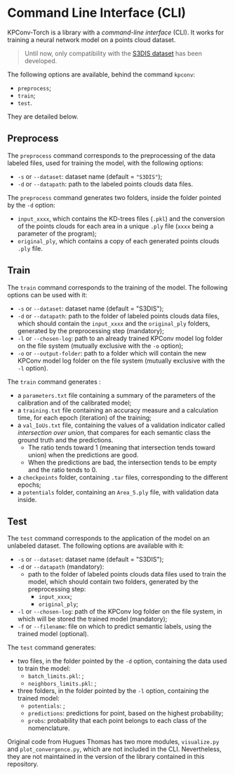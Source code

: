 # Command Line Interface (CLI)

KPConv-Torch is a library with a *command-line interface* (CLI). It works for training a neural network model on a points cloud dataset.

> Until now, only compatibility with the [S3DIS dataset](https://guochengqian.github.io/PointNeXt/examples/s3dis/) has been developed.

The following options are available, behind the command `kpconv`:
- `preprocess`;
- `train`;
- `test`.

They are detailed below.


## Preprocess

The `preprocess` command corresponds to the preprocessing of the data labeled files, used for training the model, with the following options:
- `-s` or `--dataset`: dataset name (default = `"S3DIS"`);
- `-d` or `--datapath`: path to the labeled points clouds data files.

The `preprocess` command generates two folders, inside the folder pointed by the `-d` option:
- `input_xxxx`, which contains the KD-trees files (`.pkl`) and the conversion of the points clouds for each area in a unique `.ply` file (`xxxx` being a parameter of the program);
- `original_ply`, which contains a copy of each generated points clouds `.ply` file.


## Train

The `train` command corresponds to the training of the model. The following options can be used with it:
- `-s` or `--dataset`: dataset name (default = "S3DIS");
- `-d` or `--datapath`: path to the folder of labeled points clouds data files, which should contain the `input_xxxx` and the `original_ply` folders, generated by the preprocessing step (mandatory);
- `-l` or `--chosen-log`: path to an already trained KPConv model log folder on the file system (mutually exclusive with the `-o` option);
- `-o` or `--output-folder`: path to a folder which will contain the new KPConv model log folder on the file system (mutually exclusive with the `-l` option).

The `train` command generates :
- a `parameters.txt` file containing a summary of the parameters of the calibration and of the calibrated model;
- a `training.txt` file containing an accuracy measure and a calculation time, for each epoch (iteration) of the training;
- a `val_IoUs.txt` file, containing the values of a validation indicator called *intersection over union*, that compares for each semantic class the ground truth and the predictions.
    - The ratio tends toward 1 (meaning that intersection tends toward union) when the predictions are good.
    - When the predictions are bad, the intersection tends to be empty and the ratio tends to 0.
- a `checkpoints` folder, containing `.tar` files, corresponding to the different epochs;
- a `potentials` folder, containing an `Area_5.ply` file, with validation data inside.


## Test

The `test` command corresponds to the application of the model on an unlabeled dataset. The following options are available with it:
- `-s` or `--dataset`: dataset name (default = "S3DIS");
- `-d` or `--datapath` (mandatory):
    - path to the folder of labeled points clouds data files used to train the model, which should contain two folders, generated by the preprocessing step:
        - `input_xxxx`;
        - `original_ply`;
- `-l` or `--chosen-log`: path of the KPConv log folder on the file system, in which will be stored the trained model (mandatory);
- `-f` or `--filename`: file on which to predict semantic labels, using the trained model (optional).

The `test` command generates:
- two files, in the folder pointed by the `-d` option, containing the data used to train the model:
    - `batch_limits.pkl`: ;
    - `neighbors_limits.pkl`: ;
- three folders, in the folder pointed by the `-l` option, containing the trained model:
    - `potentials`: ;
    - `predictions`: predictions for point, based on the highest probability;
    - `probs`: probability that each point belongs to each class of the nomenclature.

Original code from Hugues Thomas has two more modules, `visualize.py` and `plot_convergence.py`, which are not included in the CLI. Nevertheless, they are not maintained in the version of the library contained in this repository.

